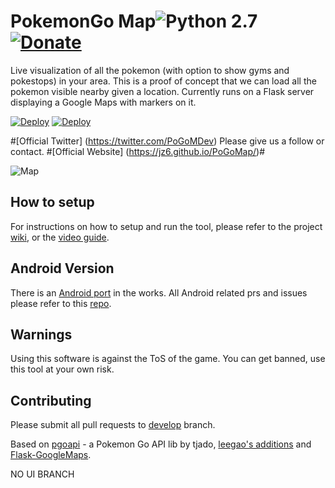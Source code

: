 # PokemonGo Map![Python 2.7](https://img.shields.io/badge/python-2.7-blue.svg)[![Donate](https://img.shields.io/badge/Donate-PayPal-green.svg)](https://www.paypal.me/PoGoMapDev)


Live visualization of all the pokemon (with option to show gyms and pokestops) in your area. This is a proof of concept that we can load all the pokemon visible nearby given a location. Currently runs on a Flask server displaying a Google Maps with markers on it.

[![Deploy](https://raw.githubusercontent.com/sych74/PokemonGo-Map-in-Cloud/master/images/deploy-to-jelastic.png)](https://jelastic.com/install-application/?manifest=https://raw.githubusercontent.com/sych74/PokemonGo-Map-in-Cloud/master/manifest.jps) [![Deploy](https://www.herokucdn.com/deploy/button.png)](https://github.com/AHAAAAAAA/PokemonGo-Map/wiki/Heroku-Deployment) 

#[Official Twitter] (https://twitter.com/PoGoMDev) Please give us a follow or contact.
#[Official Website] (https://jz6.github.io/PoGoMap/)#

![Map](https://raw.githubusercontent.com/AHAAAAAAA/PokemonGo-Map/master/static/cover.png)


## How to setup

For instructions on how to setup and run the tool, please refer to the project [wiki](https://github.com/AHAAAAAAA/PokemonGo-Map/wiki), or the [video guide](https://www.youtube.com/watch?v=RJKAulPCkRI).


## Android Version

There is an [Android port](https://github.com/omkarmoghe/Pokemap) in the works. All Android related prs and issues please refer to this [repo](https://github.com/omkarmoghe/Pokemap).


## Warnings

Using this software is against the ToS of the game. You can get banned, use this tool at your own risk.


## Contributing

Please submit all pull requests to [develop](https://github.com/AHAAAAAAA/PokemonGo-Map/tree/develop) branch.

Based on [pgoapi](https://github.com/tejado/pgoapi) - a Pokemon Go API lib by tjado, [leegao's additions](https://github.com/leegao/pokemongo-api-demo/tree/simulation) and [Flask-GoogleMaps](https://github.com/rochacbruno/Flask-GoogleMaps).

NO UI BRANCH
